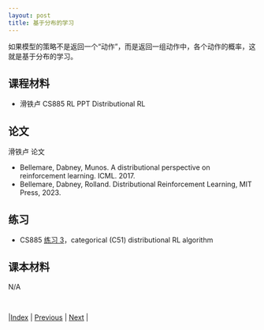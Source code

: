 ```yaml
---
layout: post
title: 基于分布的学习
---
```


如果模型的策略不是返回一个“动作”，而是返回一组动作中，各个动作的概率，这就是基于分布的学习。

## 课程材料

- 滑铁卢 CS885 RL PPT Distributional RL

## 论文

滑铁卢 论文
- Bellemare, Dabney, Munos. A distributional perspective on reinforcement learning. ICML. 2017.
- Bellemare, Dabney, Rolland. Distributional Reinforcement Learning, MIT Press, 2023.

## 练习

- CS885 [练习 3](https://cs.uwaterloo.ca/~ppoupart/teaching/cs885-fall22/assignments.html)，categorical (C51) distributional RL algorithm

## 课本材料

N/A

<br/>

|[Index](index) | [Previous](20-offline-rl) | [Next](23-constrained-rl) |
